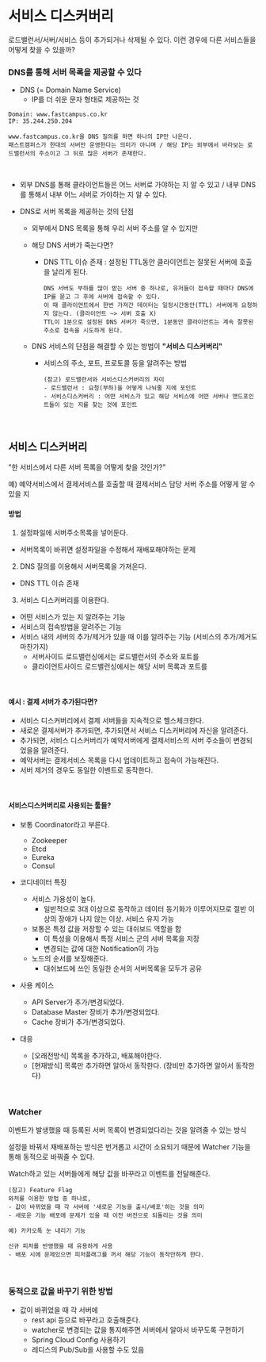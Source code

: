 # 서비스 디스커버리

로드밸런서/서버/서비스 등이 추가되거나 삭제될 수 있다. 이런 경우에 다른 서비스들을 어떻게 찾을 수 있을까?



### DNS를 통해 서버 목록을 제공할 수 있다

- DNS (= Domain Name Service)
  - IP를 더 쉬운 문자 형태로 제공하는 것

```
Domain: www.fastcampus.co.kr
IP: 35.244.250.204

www.fastcampus.co.kr을 DNS 질의를 하면 하나의 IP만 나온다. 
패스트캠퍼스가 한대의 서버만 운영한다는 의미가 아니며 / 해당 IP는 외부에서 바라보는 로드밸런서의 주소이고 그 뒤로 많은 서버가 존재한다. 
```

<br/>

- 외부 DNS를 통해 클라이언트들은 어느 서버로 가야하는 지 알 수 있고 / 내부 DNS를 통해서 내부 어느 서버로 가야하는 지 알 수 있다. 

- DNS로 서버 목록을 제공하는 것의 단점

  - 외부에서 DNS 목록을 통해 우리 서버 주소를 알 수 있지만

  - 해당 DNS 서버가 죽는다면?

    - DNS TTL 이슈 존재 : 설정된 TTL동안 클라이언트는 잘못된 서버에 호출을 날리게 된다. 

      ```
      DNS 서버도 부하를 많이 받는 서버 중 하나로, 유저들이 접속할 때마다 DNS에 IP를 묻고 그 후에 서버에 접속할 수 있다.
      이 때 클라이언트에서 한번 가져간 데이터는 일정시간동안(TTL) 서버에게 요청하지 않는다. (클라이언트 ~> 서버 호출 X)
      TTL이 1분으로 설정된 DNS 서버가 죽으면, 1분동안 클라이언트는 계속 잘못된 주소로 접속을 시도하게 된다. 
      ```

  - DNS 서비스의 단점을 해결할 수 있는 방법이 <b>"서비스 디스커버리"</b>

    - 서비스의 주소, 포트, 프로토콜 등을 알려주는 방법

      ```
      (참고) 로드밸런서와 서비스디스커버리의 차이
      - 로드밸런서 : 요청(부하)을 어떻게 나눠줄 지에 포인트
      - 서비스디스커버리 : 어떤 서비스가 있고 해당 서비스에 어떤 서버나 앤드포인트들이 있는 지를 찾는 것에 포인트
      ```

<br/>



## 서비스 디스커버리

"한 서비스에서 다른 서버 목록을 어떻게 찾을 것인가?"

예) 예약서비스에서 결제서비스를 호출할 때 결제서비스 담당 서버 주소를 어떻게 알 수 있을 지 



#### 방법 

1) 설정파일에 서버주소목록을 넣어둔다. 

- 서버목록이 바뀌면 설정파일을 수정해서 재배포해야하는 문제

2) DNS 질의를 이용해서 서버목록을 가져온다. 

- DNS TTL 이슈 존재

3) 서비스 디스커버리를 이용한다.

- 어떤 서비스가 있는 지 알려주는 기능
- 서비스의 접속방법을 알려주는 기능
- 서비스 내의 서버의 추가/제거가 있을 때 이를 알려주는 기능 (서비스의 추가/제거도 마찬가지)
  - 서버사이드 로드밸런싱에서는 로드밸런서의 주소와 포트를
  - 클라이언트사이드 로드밸런싱에서는 해당 서버 목록과 포트를

<br/>

#### 예시 : 결제 서버가 추가된다면?

- 서비스 디스커버리에서 결제 서버들을 지속적으로 헬스체크한다.
- 새로운 결제서버가 추가되면, 추가되면서 서비스 디스커버리에 자신을 알려준다. 
- 추가되면, 서비스 디스커버리가 예약서버에게 결제서비스의 서버 주소들이 변경되었을을 알려준다.
- 예약서버는 결제서비스 목록을 다시 업데이트하고 접속이 가능해진다. 
- 서버 제거의 경우도 동일한 이벤트로 동작한다. 

<br/>

#### 서비스디스커버리로 사용되는 툴들?

- 보통 Coordinator라고 부른다. 
  - Zookeeper
  - Etcd
  - Eureka
  - Consul

- 코디네이터 특징
  - 서비스 가용성이 높다. 
    - 일반적으로 3대 이상으로 동작하고 데이터 동기화가 이루어지므로 절반 이상의 장애가 나지 않는 이상. 서비스 유지 가능
  - 보통은 특정 값을 저장할 수 있는 대쉬보드 역할을 함
    - 이 특성을 이용해서 특정 서비스 군의 서버 목록을 저장
    - 변경되는 값에 대한 Notification이 가능 
  - 노드의 순서를 보장해준다. 
    - 대쉬보드에 쓰인 동일한 순서의 서버목록을 모두가 공유
- 사용 케이스
  - API Server가 추가/변경되었다.
  - Database Master 장비가 추가/변경되었다.
  - Cache 장비가 추가/변경되었다.
- 대응
  - [오래전방식] 목록을 추가하고, 배포해야한다.
  - [현재방식] 목록만 추가하면 알아서 동작한다. (장비만 추가하면 알아서 동작한다) 

<br/>



### Watcher

이벤트가 발생했을 때 등록된 서버 목록이 변경되었다라는 것을 알려줄 수 있는 방식

설정을 바꿔서 재배포하는 방식은 번거롭고 시간이 소요되기 때문에 Watcher 기능을 통해 동적으로 바꿔줄 수 있다. 

Watch하고 있는 서버들에게 해당 값을 바꾸라고 이벤트를 전달해준다. 

```
(참고) Feature Flag
와처를 이용한 방법 중 하나로, 
- 값이 바뀌었을 때 각 서버에 '새로운 기능을 출시/배포'하는 것을 의미 
- 새로운 기능 배포에 문제가 있을 때 이전 버전으로 되돌리는 것을 의미

예) 카카오톡 눈 내리기 기능

신규 피처를 반영했을 때 유용하게 사용
- 배포 시에 문제있으면 피처플래그를 꺼서 해당 기능이 동작안하게 한다.
```

<br/>

### 동적으로 값을 바꾸기 위한 방법

* 값이 바뀌었을 때 각 서버에
  * rest api 등으로 바꾸라고 호출해준다.
  * watcher로 변경되는 값을 통지해주면 서버에서 알아서 바꾸도록 구현하기
  * Spring Cloud Config 사용하기
  * 레디스의 Pub/Sub을 사용할 수도 있음

<br/>

